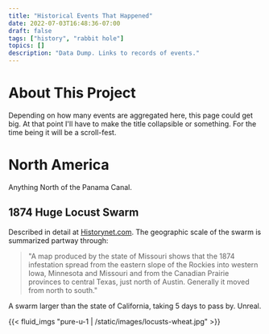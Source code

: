 ```yaml
---
title: "Historical Events That Happened"
date: 2022-07-03T16:48:36-07:00
draft: false
tags: ["history", "rabbit hole"]
topics: []
description: "Data Dump. Links to records of events."
---
```


# About This Project
Depending on how many events are aggregated here, this page could get big. At that point I'll have to make the title collapsible or something. For the time being it will be a scroll-fest.

# North America
Anything North of the Panama Canal.

## 1874 Huge Locust Swarm
Described in detail at [Historynet.com][1]. The geographic scale of the swarm is summarized partway through:

>"A map produced by the state of Missouri shows that the 1874 infestation spread from the eastern slope of the Rockies into western Iowa, Minnesota and Missouri and from the Canadian Prairie provinces to central Texas, just north of Austin. Generally it moved from north to south."

A swarm larger than the state of California, taking 5 days to pass by. Unreal.  

{{< fluid_imgs "pure-u-1 | /static/images/locusts-wheat.jpg" >}}


[1]: https://www.historynet.com/1874-the-year-of-the-locust/
[2]: /static/images/locusts-wheat.jpg
